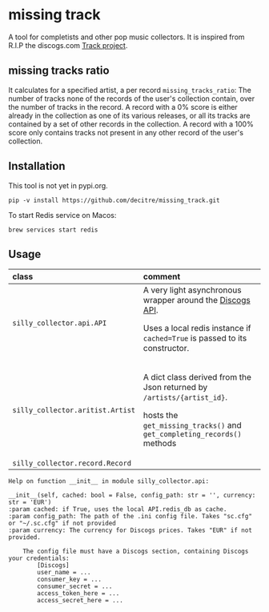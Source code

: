 # missing track

A tool for completists and other pop music collectors.
It is inspired from R.I.P the discogs.com [Track project](https://www.discogs.com/track). 

## missing tracks ratio

It calculates for a specified artist, a per record `missing_tracks_ratio`: 
The number of tracks none of the records of the user's collection contain, over the number of tracks in the record.
 A record with a 0% score is either already in the collection as one of its various releases, or all its tracks are contained by a set of other records in the collection.
A record with a 100% score only contains tracks not present in any other record of the user's collection.

## Installation

This tool is not yet in pypi.org.

    pip -v install https://github.com/decitre/missing_track.git

To start Redis service on Macos:

    brew services start redis

## Usage

| class | comment |
|:-------|:-------|
| `silly_collector.api.API` | A very light asynchronous wrapper around the [Discogs API](https://www.discogs.com/developers/). <p>Uses a local redis instance if <code>cached=True</code> is passed to its constructor.  |
| `silly_collector.aritist.Artist` | <p>A dict class derived from the Json returned by `/artists/{artist_id}`.</p><p>hosts the `get_missing_tracks()` and `get_completing_records()` methods</p> |
| `silly_collector.record.Record` | |



    Help on function __init__ in module silly_collector.api:

    __init__(self, cached: bool = False, config_path: str = '', currency: str = 'EUR')
    :param cached: if True, uses the local API.redis_db as cache.
    :param config_path: The path of the .ini config file. Takes "sc.cfg" or "~/.sc.cfg" if not provided
    :param currency: The currency for Discogs prices. Takes "EUR" if not provided.
    
        The config file must have a Discogs section, containing Discogs your credentials:
            [Discogs]
            user_name = ...
            consumer_key = ...
            consumer_secret = ...
            access_token_here = ...
            access_secret_here = ...    

<!--
## References

3. https://medium.com/@petehouston/install-and-config-redis-on-mac-os-x-via-homebrew-eb8df9a4f298

-->